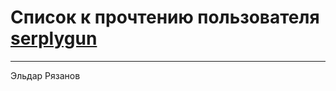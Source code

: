 # Список к прочтению пользователя [serplygun](https://www.facebook.com/app_scoped_user_id/1050526131656609/)
---

Эльдар Рязанов

